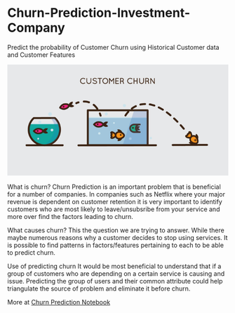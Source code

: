 # Churn-Prediction-Investment-Company
Predict the probability of Customer Churn using Historical Customer data and Customer Features

![Churn Prediction](CustomerChurn.jpg)

What is churn?
Churn Prediction is an important problem that is beneficial for a number of companies. In companies such as Netflix where your major revenue is dependent on customer retention it is very important to identify customers who are most likely to leave/unsubsribe from your service and more over find the factors leading to churn.

What causes churn?
This the question we are trying to answer. While there maybe numerous reasons why a customer decides to stop using services. It is possible to find patterns in factors/features pertaining to each to be able to predict churn.

Use of predicting churn
It would be most beneficial to understand that if a group of customers who are depending on a certain service is causing and issue. Predicting the group of users and their common attribute could help triangulate the source of problem and eliminate it before churn.

More at [Churn Prediction Notebook](https://github.com/AshwinDeshpande96/Churn-Prediction-Investment-Company/blob/main/Churn%20Prediction.ipynb)
